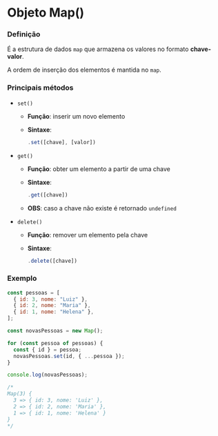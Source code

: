 # Objeto Map()

### **Definição**

É a estrutura de dados `map` que armazena os valores no formato **chave-valor**.

A ordem de inserção dos elementos é mantida no `map`.

### **Principais métodos**

* `set()`

  * **Função**: inserir um novo elemento

  * **Sintaxe**:

    ```js
    .set([chave], [valor])
    ```

* `get()`

  * **Função**: obter um elemento a partir de uma chave

  * **Sintaxe**:

    ```js
    .get([chave])
    ```

  * **OBS**: caso a chave não existe é retornado `undefined`

* `delete()`

  * **Função**: remover um elemento pela chave

  * **Sintaxe**:

    ```js
    .delete([chave])
    ```

### **Exemplo**

```js
const pessoas = [
  { id: 3, nome: "Luiz" },
  { id: 2, nome: "Maria" },
  { id: 1, nome: "Helena" },
];

const novasPessoas = new Map();

for (const pessoa of pessoas) {
  const { id } = pessoa;
  novasPessoas.set(id, { ...pessoa });
}

console.log(novasPessoas);

/*
Map(3) {
  3 => { id: 3, nome: 'Luiz' }, 
  2 => { id: 2, nome: 'Maria' },
  1 => { id: 1, nome: 'Helena' }
}
*/
```